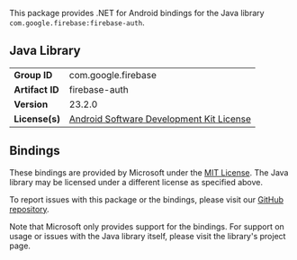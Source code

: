 This package provides .NET for Android bindings for the Java library `com.google.firebase:firebase-auth`.

## Java Library

| | |
|-|-|
| **Group ID** | com.google.firebase |
| **Artifact ID** | firebase-auth |
| **Version** | 23.2.0 |
| **License(s)** | [Android Software Development Kit License](https://developer.android.com/studio/terms.html) |

## Bindings

These bindings are provided by Microsoft under the [MIT License](https://opensource.org/licenses/MIT). The Java
library may be licensed under a different license as specified above.

To report issues with this package or the bindings, please visit our [GitHub repository](https://aka.ms/android-libraries).

Note that Microsoft only provides support for the bindings. For support on
usage or issues with the Java library itself, please visit the library's project page.
